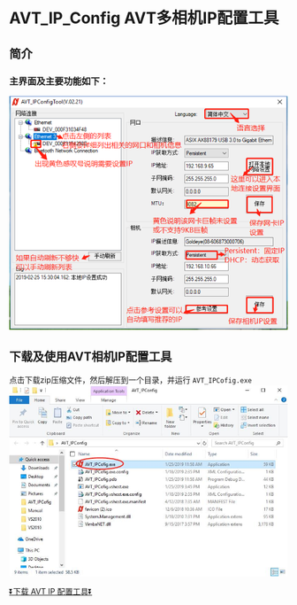 # AVT_IP_Config AVT多相机IP配置工具

## 简介
### 主界面及主要功能如下：
![GitHub](IPConfig.png "GitHub,Social Coding")

## 下载及使用AVT相机IP配置工具

点击下载zip压缩文件，然后解压到一个目录，并运行 `AVT_IPCofig.exe`
![GitHub](ipConfig3.jpg "GitHub,Social Coding")

[:arrow_double_down:下载 AVT IP 配置工具:arrow_double_down:](https://github.com/avtcn/notes/raw/master/skills/avt_ip_config/AVT_IPConfig-001.zip)
